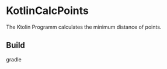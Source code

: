 # KotlinCalcPoints
The Ktolin Programm calculates the minimum distance of points.

## Build
gradle


